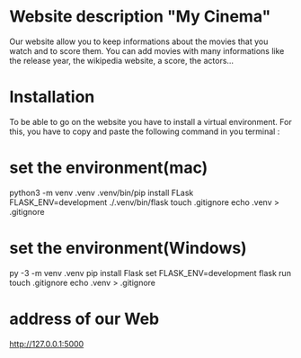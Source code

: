 # Website description "My Cinema"
Our website allow you to keep informations about the movies that you watch and to score them. 
You can add movies with many informations like the release year, the wikipedia website, a score, the actors...

# Installation
To be able to go on the website you have to install a virtual environment.
For this, you have to copy and paste the following command in you terminal :

# set the environment(mac)
python3 -m venv .venv
.venv/bin/pip install FLask
FLASK_ENV=development ./.venv/bin/flask
touch .gitignore
echo .venv > .gitignore

# set the environment(Windows)
py -3 -m venv .venv
pip install Flask
set FLASK_ENV=development
flask run
touch .gitignore
echo .venv > .gitignore

# address of our Web
http://127.0.0.1:5000
